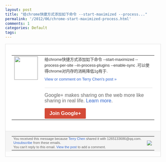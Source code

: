 ```yaml
---
layout: post
title: "给chrome快捷方式添加如下命令 --start-maximized --process..."
permalink: '/2012/06/chrome-start-maximized-process.html'
comments: 1
categories: Default
tags: 
---
```

<div style="border:solid 1px #dfdfdf;color:#686868;font:13px Arial"><div style="background-color:#fff;padding:20px;"><table cellpadding="0" cellspacing="0"><tr><td style="padding-right:15px;vertical-align:top"><a href="https://plus.google.com/_/notifications/ngemlink?&amp;emid=CKiLoNmEr7ACFYREQAodbh0AAA&amp;path=%2F108643996575278738906&amp;dt=1338622307995"><img height="75" src="https://lh3.googleusercontent.com/-KKRGTyJ5Bl0/AAAAAAAAAAI/AAAAAAAAEEY/jllxqER5dCk/s75-c-k-a/photo.jpg" style="border:solid 1px #cccccc;" width="75"/></a></td><td style="width:578px;color:#333;font:13px Arial;vertical-align:top;"><div style="padding-bottom:10px">给chrome快捷方式添加如下命令 --start-maximized --process-per-site --in-process-plugins --enable-sync .可以使得chrome对内存的消耗降低1<wbr/>g有于.</div><a href="https://plus.google.com/_/notifications/ngemlink?&amp;emid=CKiLoNmEr7ACFYREQAodbh0AAA&amp;path=%2F108643996575278738906%2Fposts%2FEizdQisQRQM%3Fgpinv%3DAMIXal9pnwxpdQDSQaNPwPXWdkoi4gPai8Aex3yn9uMd7lcMVwyXh0qkTSoM0xHZNN7Ebx1PRTFJ6C2LY9Sol89pBk7pSBpMAm5WsV4SRZkUzarWLsLQlq4&amp;dt=1338622307995" style="color:#3366CC;text-decoration:none;">View or comment on Terry Chen's post »</a><div style="margin-top:20px;border-top:solid 1px #dfdfdf"><div style="padding:15px 0;color:#686868;font:16px Arial;">Google+ makes sharing on the web more like sharing in real life. <a href="http://www.google.com/+/learnmore/" style="color:#3366CC;text-decoration:none;">Learn more</a>.</div><a href="https://plus.google.com/_/notifications/ngemlink?&amp;emid=CKiLoNmEr7ACFYREQAodbh0AAA&amp;path=%2F%3Fgpinv%3DAMIXal9pnwxpdQDSQaNPwPXWdkoi4gPai8Aex3yn9uMd7lcMVwyXh0qkTSoM0xHZNN7Ebx1PRTFJ6C2LY9Sol89pBk7pSBpMAm5WsV4SRZkUzarWLsLQlq4&amp;dt=1338622307995" style="display:inline-block;padding:7px 15px;background-color:#d44b38; color:#fff;font-size:16px; font-weight:bold;border-radius:2px;border:solid 1px #c43b28; white-space:nowrap;text-decoration:none">Join Google+</a></div></td></tr></table></div><div style="border-top:solid 1px #dfdfdf;padding:0 20px; background-color:#f5f5f5"><table cellpadding="0" cellspacing="0" style="height:50px"><tbody><tr><td style="vertical-align:middle;width:100%; color:#636363;font:11px Arial; line-height:120%">You received this message because <a href="https://plus.google.com/_/notifications/ngemlink?&amp;emid=CKiLoNmEr7ACFYREQAodbh0AAA&amp;path=%2F108643996575278738906%3Fgpinv%3DAMIXal9pnwxpdQDSQaNPwPXWdkoi4gPai8Aex3yn9uMd7lcMVwyXh0qkTSoM0xHZNN7Ebx1PRTFJ6C2LY9Sol89pBk7pSBpMAm5WsV4SRZkUzarWLsLQlq4&amp;dt=1338622307995" style="color:#3366CC;text-decoration:none;">Terry Chen</a> shared it with 1265133686@qq.com. <a href="https://plus.google.com/_/notifications/ngemlink?&amp;emid=CKiLoNmEr7ACFYREQAodbh0AAA&amp;path=%2F_%2Fnonplus%2Femailsettings%3Fgpinv%3DAMIXal9pnwxpdQDSQaNPwPXWdkoi4gPai8Aex3yn9uMd7lcMVwyXh0qkTSoM0xHZNN7Ebx1PRTFJ6C2LY9Sol89pBk7pSBpMAm5WsV4SRZkUzarWLsLQlq4%26est%3DADH5u8Vf2ZRshH3428lWR-qBKznT87nfp3u6YfcL58kHqD-zMQzLaWE9fqeoJrnuE1zfbjnEPi5UFSCnJ2xjOffXg3TMSW5MXb3G9k1hKPGBsVFuwudj50dL7tUxl5rfaUifOp4YuKis&amp;dt=1338622307995" style="color:#3366CC;text-decoration:none;">Unsubscribe</a> from these emails.<br/>You can't reply to this email. <a href="https://plus.google.com/_/notifications/ngemlink?&amp;emid=CKiLoNmEr7ACFYREQAodbh0AAA&amp;path=%2F108643996575278738906%2Fposts%2FEizdQisQRQM%3Fgpinv%3DAMIXal9pnwxpdQDSQaNPwPXWdkoi4gPai8Aex3yn9uMd7lcMVwyXh0qkTSoM0xHZNN7Ebx1PRTFJ6C2LY9Sol89pBk7pSBpMAm5WsV4SRZkUzarWLsLQlq4&amp;dt=1338622307995" style="color:#3366CC;text-decoration:none;">View the post</a> to add a comment.<br/></td><td><img src="https://ssl.gstatic.com/s2/oz/images/notifications/logo/google-plus-6617a72bb36cc548861652780c9e6ff1.png"/></td></tr></tbody></table></div></div>